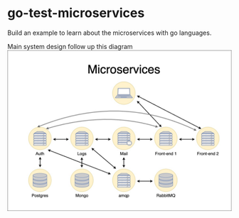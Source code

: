 # go-test-microservices
Build an example to learn about the microservices with go languages.

Main system design follow up this diagram
![Go Microservices Diagram](./docs/images/go-microservices.jpg)